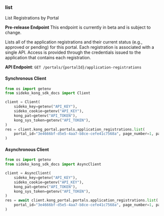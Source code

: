 
### list <a name="list"></a>
List Registrations by Portal

**Pre-release Endpoint**
This endpoint is currently in beta and is subject to change.

Lists all of the application registrations and their current status (e.g., approved or pending) for this portal. Each registration is associated with a single API. Access is provided through the credentials issued to the application that contains each registration.

**API Endpoint**: `GET /portals/{portalId}/application-registrations`

#### Synchronous Client

```python
from os import getenv
from sideko_kong_sdk_docs import Client

client = Client(
    sideko_key=getenv("API_KEY"),
    sideko_cookie=getenv("API_KEY"),
    kong_pat=getenv("API_TOKEN"),
    kong_sys_token=getenv("API_TOKEN"),
)
res = client.kong_portal.portals.application_registrations.list(
    portal_id="3e4666bf-d5e5-4aa7-b8ce-cefe41c7568a", page_number=1, page_size=10
)
```

#### Asynchronous Client

```python
from os import getenv
from sideko_kong_sdk_docs import AsyncClient

client = AsyncClient(
    sideko_key=getenv("API_KEY"),
    sideko_cookie=getenv("API_KEY"),
    kong_pat=getenv("API_TOKEN"),
    kong_sys_token=getenv("API_TOKEN"),
)
res = await client.kong_portal.portals.application_registrations.list(
    portal_id="3e4666bf-d5e5-4aa7-b8ce-cefe41c7568a", page_number=1, page_size=10
)
```
